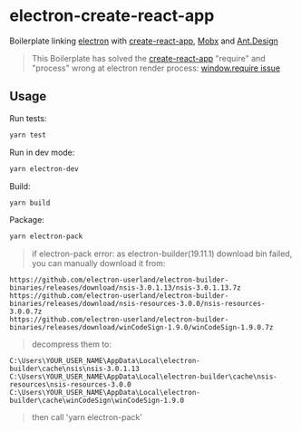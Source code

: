 # electron-create-react-app

Boilerplate linking [electron](http://electron.atom.io/) with [create-react-app](https://github.com/facebookincubator/create-react-app), [Mobx](https://github.com/mobxjs/mobx) and [Ant.Design](https://github.com/ant-design/ant-design)

> This Boilerplate has solved the [create-react-app](https://github.com/facebookincubator/create-react-app) "require" and "process" wrong at electron render process: [window.require issue](https://github.com/electron/electron/issues/7300)

## Usage

Run tests:
```bash
yarn test
```

Run in dev mode:
```bash
yarn electron-dev
```

Build:
```bash
yarn build
```

Package:
```bash
yarn electron-pack
```
> if electron-pack error: as electron-builder(19.11.1) download bin failed, you can manually download it from:

```
https://github.com/electron-userland/electron-builder-binaries/releases/download/nsis-3.0.1.13/nsis-3.0.1.13.7z
https://github.com/electron-userland/electron-builder-binaries/releases/download/nsis-resources-3.0.0/nsis-resources-3.0.0.7z
https://github.com/electron-userland/electron-builder-binaries/releases/download/winCodeSign-1.9.0/winCodeSign-1.9.0.7z
```

> decompress them to:

```
C:\Users\YOUR_USER_NAME\AppData\Local\electron-builder\cache\nsis\nsis-3.0.1.13
C:\Users\YOUR_USER_NAME\AppData\Local\electron-builder\cache\nsis-resources\nsis-resources-3.0.0
C:\Users\YOUR_USER_NAME\AppData\Local\electron-builder\cache\winCodeSign\winCodeSign-1.9.0
```

> then call 'yarn electron-pack'

